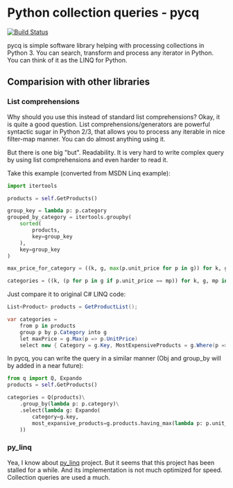 Python collection queries - pycq
================================

[![Build Status](https://travis-ci.org/janusko/pycq.svg?branch=master)](https://travis-ci.org/janusko/pycq)

pycq is simple software library helping with processing collections
in Python 3. You can search, transform and process any iterator in Python.
You can think of it as the LINQ for Python.

Comparision with other libraries
--------------------------------

### List comprehensions

Why should you use this instead of standard list comprehensions? Okay,
it is quite a good question. List comprehensions/generators are powerful
syntactic sugar in Python 2/3, that allows you to process any iterable
in nice filter-map manner. You can do almost anything using it.

But there is one big "but". Readability. It is very hard to write complex
query by using list comprehensions and even harder to read it.

Take this example (converted from MSDN Linq example):

```python
import itertools

products = self.GetProducts()

group_key = lambda p: p.category
grouped_by_category = itertools.groupby(
    sorted(
        products,
        key=group_key
    ),
    key=group_key
)

max_price_for_category = ((k, g, max(p.unit_price for p in g)) for k, g in grouped_by_category)

categories = ((k, (p for p in g if p.unit_price == mp)) for k, g, mp in max_price_for_category)
```

Just compare it to original C# LINQ code:

```cs
List<Product> products = GetProductList(); 

var categories = 
    from p in products 
    group p by p.Category into g 
    let maxPrice = g.Max(p => p.UnitPrice) 
    select new { Category = g.Key, MostExpensiveProducts = g.Where(p => p.UnitPrice == maxPrice) }; 
```

In pycq, you can write the query in a similar manner (Obj and group_by will
by added in a near future):
```python
from q import Q, Expando
products = self.GetProducts()

categories = Q(products)\
    .group_by(lambda p: p.category)\
    .select(lambda g: Expando(
        category=g.key,
        most_expansive_products=g.products.having_max(lambda p: p.unit_price)
    ))
```

### py_linq

Yea, I know about [py_linq](https://github.com/viralogic/py-enumerable)
project. But it seems that this project has been stalled for a while. And its
implementation is not much optimized for speed. Collection queries are
used a much.
